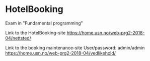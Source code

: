 # HotelBooking
Exam in "Fundamental programming" 

Link to the HotelBooking-site
https://home.usn.no/web-prg2-2018-04/nettsted/

Link to the booking maintenance-site
User/password: admin/admin
https://home.usn.no/web-prg2-2018-04/vedlikehold/

